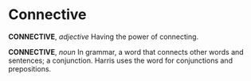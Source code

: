 # Connective

**CONNECTIVE**, _adjective_ Having the power of connecting.

**CONNECTIVE**, _noun_ In grammar, a word that connects other words and sentences; a conjunction. Harris uses the word for conjunctions and prepositions.